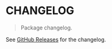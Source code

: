 # CHANGELOG

> Package changelog.

See [GitHub Releases](https://github.com/stdlib-js/blas-ext-base-gsumkbn2/releases) for the changelog.